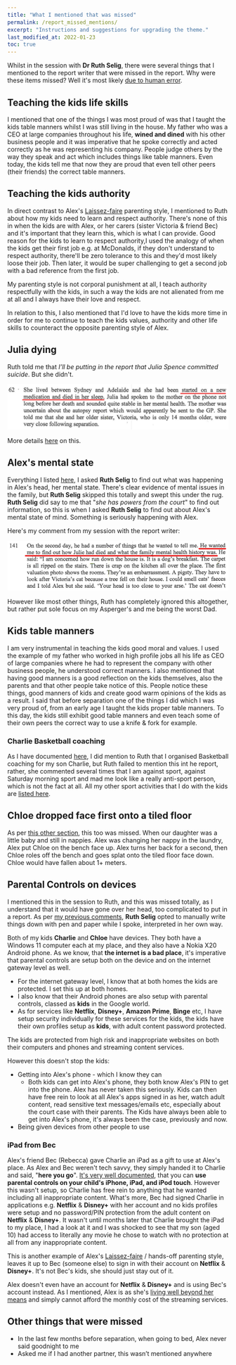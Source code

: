 ```yaml
---
title: "What I mentioned that was missed"
permalink: /report_missed_mentions/
excerpt: "Instructions and suggestions for upgrading the theme."
last_modified_at: 2022-01-23
toc: true
---
```

Whilst in the session with **Dr Ruth Selig**, there were several things that I mentioned to the report writer that were missed in the report. Why were these items missed? Well it's most likely [due to human error](/marcseparation/#accuracy-of-the-report).

## Teaching the kids life skills

I mentioned that one of the things I was most proud of was that I taught the kids table manners whilst I was still living in the house. My father who was a CEO at large companies throughout his life, **wined and dined** with his other business people and it was imperative that he spoke correctly and acted correctly as he was representing his company. People judge others by the way they speak and act which includes things like table manners. Even today, the kids tell me that now they are proud that even tell other peers (their friends) the correct table manners.

## Teaching the kids authority

In direct contrast to Alex's [Laissez-faire](/marcseparation/alex_parenting/#alexs-parenting-style) parenting style, I mentioned to Ruth about how my kids need to learn and respect authority. There's none of this in when the kids are with Alex, or her carers (sister Victoria & friend Bec) and it's important that they learn this, which is what I can provide. Good reason for the kids to learn to respect authority,I used the analogy of when the kids get their first job e.g. at McDonalds, if they don't understand to respect authority, there'll be zero tolerance to this and they'd most likely loose their job. Then later, it would be super challenging to get a second job with a bad reference from the first job. 

My parenting style is not corporal punishment at all, I teach authority respectfully with the kids, in such a way the kids are not alienated from me at all and I always have their love and respect. 

In relation to this, I also mentioned that I'd love to have the kids more time in order for me to continue to teach the kids values, authority and other life skills to counteract the opposite parenting style of Alex. 

## Julia dying

Ruth told me that *I’ll be putting in the report that Julia Spence committed suicide*. But she didn't. 

![](../blobs/missedmentions/report_juliadiedinhersleep.png)

More details [here](/marcseparation/julia_spence_mental_health/#what-the-report-writer-told-me-in-person) on this.

## Alex's mental state

Everything I listed [here](/marcseparation/alex_mental_health/), I asked **Ruth Selig** to find out what was happening in Alex's head, her mental state. There's clear evidence of mental issues in the family, but **Ruth Selig** skipped this totally and swept this under the rug. **Ruth Selig** did say to me that "*she has powers from the court*" to find out information, so this is when I asked **Ruth Selig** to find out about Alex's mental state of mind. Something is seriously happening with Alex. 

Here's my comment from my session with the report writer:

![](../blobs/missedmentions/report_family_mental_state.png)

However like most other things, Ruth has completely ignored this altogether, but rather put sole focus on my Asperger's and me being the worst Dad. 

## Kids table manners

I am very instrumental in teaching the kids good moral and values. I used the example of my father who worked in high profile jobs all his life as CEO of large companies where he had to represent the company with other business people, he understood correct manners. I also mentioned that having good manners is a good reflection on the kids themselves, also the parents and that other people take notice of this. People notice these things, good manners of kids and create good warm opinions of the kids as a result. I said that before separation one of the things I did which I was very proud of, from an early age I taught the kids proper table manners. To this day, the kids still exhibit good table manners and even teach some of their own peers the correct way to use a knife & fork for example.

### Charlie Basketball coaching

As I have documented [here](/marcseparation/dad_kids_sport/#charlie-basketball-coaching), I did mention to Ruth that I organised Basketball coaching for my son Charlie, but Ruth failed to mention this int he report, rather, she commented several times that I am against sport, against Saturday morning sport and mad me look like a really anti-sport person, which is not the fact at all. All my other sport activities that I do with the kids are [listed here](/marcseparation/dad_kids_sport/). 

## Chloe dropped face first onto a tiled floor

As per [this other section](/marcseparation/alex_mental_health/#chloe-dropped-face-first-onto-a-tiled-floor), this too was missed. When our daughter was a little baby and still in nappies. Alex was changing her nappy in the laundry, Alex put Chloe on the bench face up. Alex turns her back for a second, then Chloe roles off the bench and goes splat onto the tiled floor face down. Chloe would have fallen about 1+ meters.


## Parental Controls on devices

I mentioned this in the session to Ruth, and this was missed totally, as I understand that it would have gone over her head, too complicated to put in a report. As per [my previous comments](/marcseparation/#the-family-report---why-were-here), **Ruth Selig** opted to manually write things down with pen and paper while I spoke, interpreted in her own way.

Both of my kids **Charlie** and **Chloe** have devices. They both have a Windows 11 computer each at my place, and they also have a Nokia X20 Android phone. As we know, that **the internet is a bad place**, it's imperative that parental controls are setup both on the device and on the internet gateway level as well.

- For the internet gateway level, I know that at both homes the kids are protected. I set this up at both homes.
- I also know that their Android phones are also setup with parental controls, classed as **kids** in the Google world.
- As for services like **Netflix**, **Disney+**, **Amazon Prime**, **Binge** etc, I have setup security individually for these services for the kids, the kids have their own profiles setup as **kids**, with adult content password protected.

The kids are protected from high risk and inappropriate websites on both their computers and phones and streaming content services.

However this doesn't stop the kids:

- Getting into Alex's phone - which I know they can
  - Both kids can get into Alex's phone, they both know Alex's PIN to get into the phone. Alex has never taken this seriously. Kids can then have free rein to look at all Alex's apps signed in as her, watch adult content, read sensitive text messages/emails etc, especially about the court case with their parents. The Kids have always been able to get into Alex's phone, it's always been the case, previously and now. 
- Being given devices from other people to use
  
### iPad from Bec

Alex's friend Bec (Rebecca) gave Charlie an iPad as a gift to use at Alex's place. As Alex and Bec weren't tech savvy, they simply handed it to Charlie and said, "**here you go**". [It's very well documented](https://support.apple.com/en-us/HT2013040), that you can **use parental controls on your child's iPhone, iPad, and iPod touch**. However this wasn't setup, so Charlie has free rein to anything that he wanted including all inappropriate content. What's more, Bec had signed Charlie in applications e.g. **Netflix** & **Disney+** with her account and no kids profiles were setup and no password/PIN protection from the adult content on **Netflix** & **Disney+**. It wasn't until months later that Charlie brought the iPad to my place, I had a look at it and I was shocked to see that my son (aged 10) had access to literally any movie he chose to watch with no protection at all from any inappropriate content. 

This is another example of Alex's [Laissez-faire](https://www.encyclopedia.com/children/applied-and-social-sciences-magazines/laissez-faire-parents) / hands-off parenting style, leaves it up to Bec (someone else) to sign in with their account on **Netflix** & **Disney+**. It's not Bec's kids, she should just stay out of it. 

Alex doesn't even have an account for **Netflix** & **Disney+** and is using Bec's account instead. As I mentioned, Alex is as she's [living well beyond her means](/marcseparation/child_support/) and simply cannot afford the monthly cost of the streaming services. 

## Other things that were missed

- In the last few months before separation, when going to bed, Alex never said goodnight to me
- Asked me if I had another partner, this wasn’t mentioned anywhere
